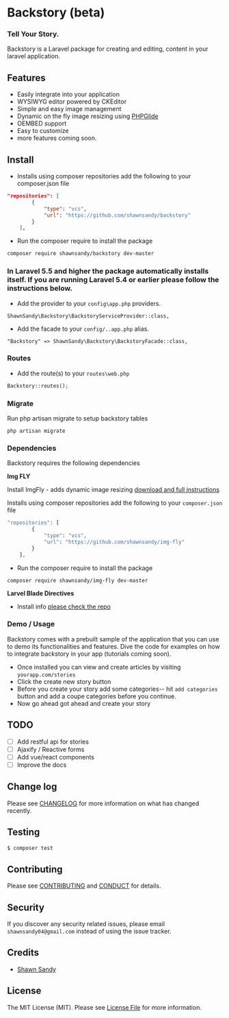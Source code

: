 # Backstory (beta)

### Tell Your Story.
Backstory is a Laravel package for creating and editing, content in your laravel application.

## Features
- Easily integrate into your application
- WYSIWYG editor powered by CKEditor
- Simple and easy image management
- Dynamic on the fly image resizing using [PHPGlide](http://glide.thephpleague.com/)
- OEMBED support
- Easy to customize
- more features coming soon.

## Install

- Installs using composer repositories add the following to your composer.json file

``` json
"repositories": [
        {
            "type": "vcs",
            "url": "https://github.com/shawnsandy/backstory"
        }
    ],
```

- Run the composer require to install the package
``` bash
composer require shawnsandy/backstory dev-master
```

### In Laravel 5.5 and higher the package automatically installs itself. If you are running Laravel 5.4 or earlier please follow the instructions below.

* Add the provider to your `config\app.php` providers.

```
ShawnSandy\Backstory\BackstoryServiceProvider::class,
```

* Add the facade to your `config/..app.php` alias.

```
"Backstory" => ShawnSandy\Backstory\BackstoryFacade::class,
```

### Routes

* Add the route(s) to your `routes\web.php`

``` php
Backstory::routes();
```

### Migrate

Run php artisan migrate to setup backstory tables

```
php artisan migrate
```

### Dependencies

Backstory requires the following dependencies

__Img FLY__

Install ImgFly - adds dynamic image resizing [download and full instructions](https://github.com/shawnsandy/img-fly)

Installs using composer repositories add the following to your `composer.json` file

``` php
"repositories": [
        {
            "type": "vcs",
            "url": "https://github.com/shawnsandy/img-fly"
        }
    ],
```
- Run the composer require to install the package

```
composer require shawnsandy/img-fly dev-master
```
__Larvel Blade Directives__

- Install info [please check the repo](https://github.com/appstract/laravel-blade-directives)

### Demo / Usage

Backstory comes with a prebuilt sample of the application that you can use to demo its functionalities and features. Dive the code for examples on how to integrate backstory in your app (tutorials coming soon).

- Once installed you can view and create articles by visiting `yourapp.com/stories`
- Click the create new story button
- Before you create your story add some categories-- hit `add categories` button and add a coupe categories before you continue.
- Now go ahead got ahead and create your story

## TODO

- [ ] Add restful api for stories
- [ ] Ajaxify / Reactive forms
- [ ] Add vue/react components
- [ ] Improve the docs

## Change log

Please see [CHANGELOG](CHANGELOG.md) for more information on what has changed recently.

## Testing

``` bash
$ composer test
```

## Contributing

Please see [CONTRIBUTING](CONTRIBUTING.md) and [CONDUCT](CONDUCT.md) for details.

## Security

If you discover any security related issues, please email `shawnsandy04@gmail.com` instead of using the issue tracker.

## Credits

- [Shawn Sandy](http://shawnsandy.design)

## License

The MIT License (MIT). Please see [License File](LICENSE.md) for more information.
